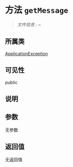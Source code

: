 # 方法 `getMessage`

> *文件信息* : ~

## 所属类 

[ApplicationException](../ApplicationException.md)

## 可见性

 public 

## 说明



## 参数


无参数


## 返回值

无返回值
